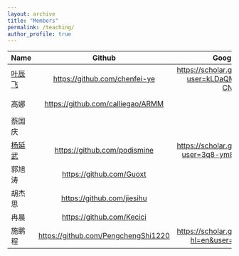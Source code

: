 ```yaml
---
layout: archive
title: "Members"
permalink: /teaching/
author_profile: true
---
```


|Name| Github| Google Scholar|ORCID|
|----|:----:|:----:|:----:|
|[叶辰飞](https://chenfei-ye.github.io)  | https://github.com/chenfei-ye |https://scholar.google.com/citations?user=kLDaQM4AAAAJ&hl=zh-CN&oi=ao| |
| 高娜| https://github.com/calliegao/ARMM |  |https://orcid.org/0000-0001-8516-9777|
| 蔡国庆 | | |https://orcid.org/0000-0001-8516-9777|
|[杨延武](https://podismine.github.io)  |https://github.com/podismine |https://scholar.google.com/citations?user=3q8-ym8AAAAJ&hl=zh-CN|https://orcid.org/0000-0002-7547-4580|
| 郭旭涛 |https://github.com/Guoxt| | |
| 胡杰思 |https://github.com/jiesihu| | |
| 冉晨|https://github.com/Kecici| | |
| 施鹏程 |https://github.com/PengchengShi1220|https://scholar.google.com/citations?hl=en&user=aJQOvncAAAAJ| |

